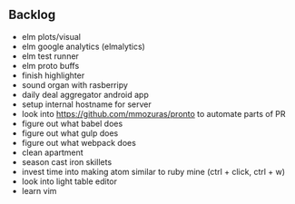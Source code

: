 ## Backlog
- elm plots/visual
- elm google analytics (elmalytics)
- elm test runner
- elm proto buffs
- finish highlighter
- sound organ with rasberripy
- daily deal aggregator android app
- setup internal hostname for server
- look into https://github.com/mmozuras/pronto to automate parts of PR
- figure out what babel does
- figure out what gulp does
- figure out what webpack does
- clean apartment
- season cast iron skillets
- invest time into making atom similar to ruby mine (ctrl + click, ctrl + w)
- look into light table editor
- learn vim
